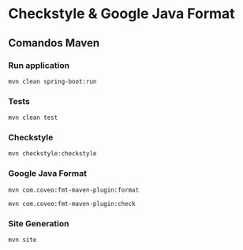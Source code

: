 # Checkstyle & Google Java Format

## Comandos Maven

### Run application
```
mvn clean spring-boot:run 
```
### Tests
```
mvn clean test
```
### Checkstyle
```
mvn checkstyle:checkstyle
```
### Google Java Format
```
mvn com.coveo:fmt-maven-plugin:format
```
```
mvn com.coveo:fmt-maven-plugin:check
```
### Site Generation
```
mvn site
```

